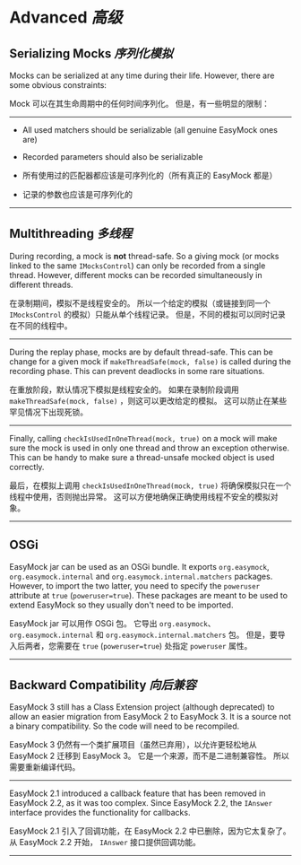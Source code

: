 # Advanced _高级_

## Serializing Mocks _序列化模拟_

Mocks can be serialized at any time during their life. 
However, there are some obvious constraints:


Mock 可以在其生命周期中的任何时间序列化。
但是，有一些明显的限制：

---

* All used matchers should be serializable (all genuine EasyMock ones are)
* Recorded parameters should also be serializable


* 所有使用过的匹配器都应该是可序列化的（所有真正的 EasyMock 都是）
* 记录的参数也应该是可序列化的

---

## Multithreading _多线程_

During recording, a mock is **not** thread-safe. 
So a giving mock (or mocks linked to the same `IMocksControl`) can only be recorded from a single thread. 
However, different mocks can be recorded simultaneously in different threads.


在录制期间，模拟不是线程安全的。
所以一个给定的模拟（或链接到同一个 `IMocksControl` 的模拟）只能从单个线程记录。
但是，不同的模拟可以同时记录在不同的线程中。

---

During the replay phase, mocks are by default thread-safe. 
This can be change for a given mock if `makeThreadSafe(mock, false)` is called during the recording phase. 
This can prevent deadlocks in some rare situations.


在重放阶段，默认情况下模拟是线程安全的。
如果在录制阶段调用 `makeThreadSafe(mock, false)` ，则这可以更改给定的模拟。
这可以防止在某些罕见情况下出现死锁。

---

Finally, calling `checkIsUsedInOneThread(mock, true)` on a mock will make sure the mock is used in only one thread and throw an exception otherwise. 
This can be handy to make sure a thread-unsafe mocked object is used correctly.


最后，在模拟上调用 `checkIsUsedInOneThread(mock, true)` 将确保模拟只在一个线程中使用，否则抛出异常。
这可以方便地确保正确使用线程不安全的模拟对象。

---

## OSGi

EasyMock jar can be used as an OSGi bundle. 
It exports `org.easymock`, `org.easymock.internal` and `org.easymock.internal.matchers` packages. 
However, to import the two latter, you need to specify the `poweruser` attribute at `true` (`poweruser=true`). 
These packages are meant to be used to extend EasyMock so they usually don't need to be imported.


EasyMock jar 可以用作 OSGi 包。
它导出 `org.easymock`、`org.easymock.internal` 和 `org.easymock.internal.matchers` 包。
但是，要导入后两者，您需要在 `true` (`poweruser=true`) 处指定 `poweruser` 属性。

---

## Backward Compatibility _向后兼容_

EasyMock 3 still has a Class Extension project (although deprecated) to allow an easier migration from EasyMock 2 to EasyMock 3. 
It is a source not a binary compatibility. 
So the code will need to be recompiled.


EasyMock 3 仍然有一个类扩展项目（虽然已弃用），以允许更轻松地从 EasyMock 2 迁移到 EasyMock 3。
它是一个来源，而不是二进制兼容性。
所以需要重新编译代码。

---

EasyMock 2.1 introduced a callback feature that has been removed in EasyMock 2.2, as it was too complex. 
Since EasyMock 2.2, the `IAnswer` interface provides the functionality for callbacks.


EasyMock 2.1 引入了回调功能，在 EasyMock 2.2 中已删除，因为它太复杂了。
从 EasyMock 2.2 开始， `IAnswer` 接口提供回调功能。

---
